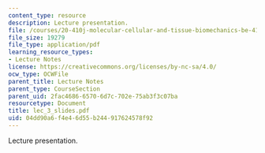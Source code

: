 ```yaml
---
content_type: resource
description: Lecture presentation.
file: /courses/20-410j-molecular-cellular-and-tissue-biomechanics-be-410j-spring-2003/04dd90a6f4e46d55b244917624578f92_lec_3_slides.pdf
file_size: 19279
file_type: application/pdf
learning_resource_types:
- Lecture Notes
license: https://creativecommons.org/licenses/by-nc-sa/4.0/
ocw_type: OCWFile
parent_title: Lecture Notes
parent_type: CourseSection
parent_uid: 2fac4686-6570-6d7c-702e-75ab3f3c07ba
resourcetype: Document
title: lec_3_slides.pdf
uid: 04dd90a6-f4e4-6d55-b244-917624578f92
---
```

Lecture presentation.